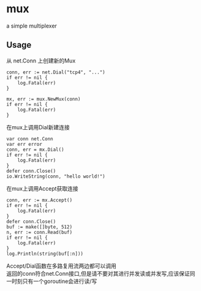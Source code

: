 # mux
a simple multiplexer

## Usage 

从 net.Conn 上创建新的Mux  
```
conn, err := net.Dial("tcp4", "...")
if err != nil {
    log.Fatal(err)
}

mx, err := mux.NewMux(conn)
if err != nil {
    log.Fatal(err)
}
```

在mux上调用Dial新建连接  
```
var conn net.Conn
var err error 
conn, err = mx.Dial()
if err != nil {
    log.Fatal(err)
}
defer conn.Close()
io.WriteString(conn, "hello world!")
```

在mux上调用Accept获取连接
```
conn, err := mx.Accept()
if err != nil {
    log.Fatal(err)
}
defer conn.Close()
buf := make([]byte, 512)
n, err := conn.Read(buf)
if err != nil {
    log.Fatal(err)
}
log.Println(string(buf[:n]))
```

Accept/Dial函数在多路复用流两边都可以调用  
返回的conn符合net.Conn接口,但是请不要对其进行并发读或并发写,应该保证同一时刻只有一个goroutine会进行读/写  